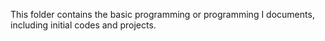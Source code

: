 This folder contains the basic programming or programming I documents, including initial codes and projects.
